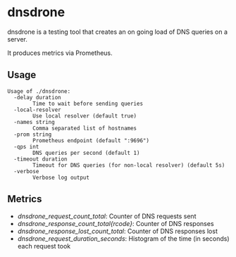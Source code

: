 # dnsdrone

dnsdrone is a testing tool that creates an on going load of DNS queries on a server.

It produces metrics via Prometheus.

## Usage

```
Usage of ./dnsdrone:
  -delay duration
        Time to wait before sending queries
  -local-resolver
        Use local resolver (default true)
  -names string
        Comma separated list of hostnames
  -prom string
        Prometheus endpoint (default ":9696")
  -qps int
        DNS queries per second (default 1)
  -timeout duration
        Timeout for DNS queries (for non-local resolver) (default 5s)
  -verbose
        Verbose log output

```

## Metrics

* *dnsdrone_request_count_total*: Counter of DNS requests sent
* *dnsdrone_response_count_total{rcode}*: Counter of DNS responses
* *dnsdrone_response_lost_count_total*: Counter of DNS responses lost
* *dnsdrone_request_duration_seconds*: Histogram of the time (in seconds) each request took
